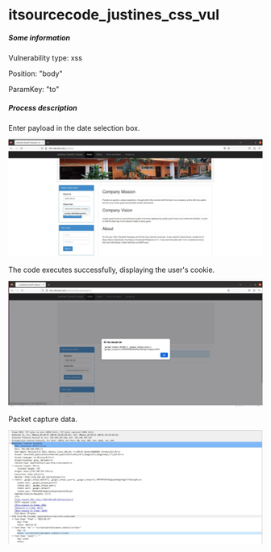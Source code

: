 # itsourcecode_justines_css_vul

##### Some information

Vulnerability type: xss

Position: "body"

ParamKey: "to"

##### Process description

Enter payload in the date selection box.

![xss_1](xss_1.JPG)

The code executes successfully, displaying the user's cookie.

![xss_2](xss_2.JPG)

Packet capture data.

![xss_3](xss_3.JPG)



